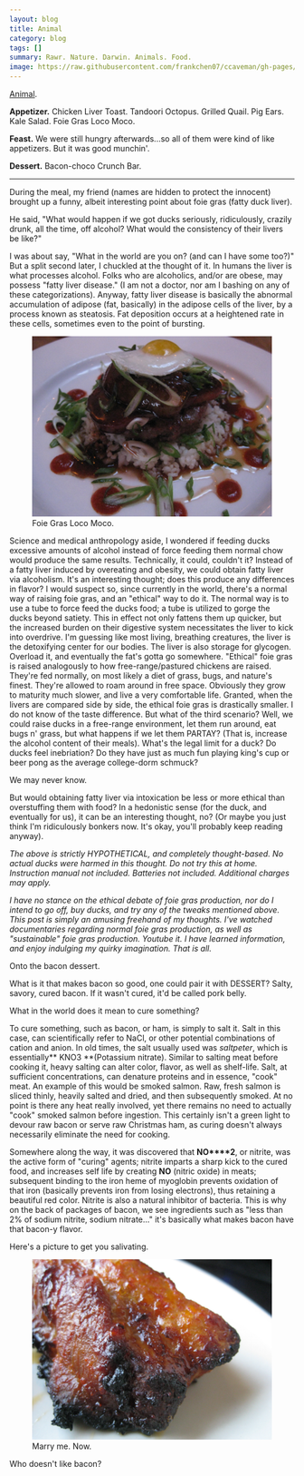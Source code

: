 ```yaml
---
layout: blog
title: Animal 
category: blog
tags: []  
summary: Rawr. Nature. Darwin. Animals. Food.
image: https://raw.githubusercontent.com/frankchen07/ccaveman/gh-pages/images/blog/050812_gochujang_pork_2_courtesy_fc.jpg
---
```


[Animal](http://www.yelp.com/biz/animal-los-angeles#query:animal).

**Appetizer.** Chicken Liver Toast. Tandoori Octopus. Grilled Quail. Pig Ears. Kale Salad. Foie Gras Loco Moco.

**Feast.** We were still hungry afterwards...so all of them were kind of like appetizers. But it was good munchin'.

**Dessert.** Bacon-choco Crunch Bar.

---

During the meal, my friend (names are hidden to protect the innocent) brought up a funny, albeit interesting point about foie gras (fatty duck liver).

He said, "What would happen if we got ducks seriously, ridiculously, crazily drunk, all the time, off alcohol? What would the consistency of their livers be like?"

I was about say, "What in the world are you on? (and can I have some too?)" But a split second later, I chuckled at the thought of it. In humans the liver is what processes alcohol. Folks who are alcoholics, and/or are obese, may possess "fatty liver disease." (I am not a doctor, nor am I bashing on any of these categorizations). Anyway, fatty liver disease is basically the abnormal accumulation of adipose (fat, basically) in the adipose cells of the liver, by a process known as steatosis. Fat deposition occurs at a heightened rate in these cells, sometimes even to the point of bursting.

<figure>
    <img src="https://raw.githubusercontent.com/frankchen07/ccaveman/gh-pages/images/blog/042712_animal_foie_gras_loco_moco_fc.jpg"></img>
    <figcaption>Foie Gras Loco Moco.</figcaption>
</figure>

Science and medical anthropology aside, I wondered if feeding ducks excessive amounts of alcohol instead of force feeding them normal chow would produce the same results. Technically, it could, couldn't it? Instead of a fatty liver induced by overeating and obesity, we could obtain fatty liver via alcoholism. It's an interesting thought; does this produce any differences in flavor? I would suspect so, since currently in the world, there's a normal way of raising foie gras, and an "ethical" way to do it. The normal way is to use a tube to force feed the ducks food; a tube is utilized to gorge the ducks beyond satiety. This in effect not only fattens them up quicker, but the increased burden on their digestive system necessitates the liver to kick into overdrive. I'm guessing like most living, breathing creatures, the liver is the detoxifying center for our bodies. The liver is also storage for glycogen. Overload it, and eventually the fat's gotta go somewhere. "Ethical" foie gras is raised analogously to how free-range/pastured chickens are raised. They're fed normally, on most likely a diet of grass, bugs, and nature's finest. They're allowed to roam around in free space. Obviously they grow to maturity much slower, and live a very comfortable life. Granted, when the livers are compared side by side, the ethical foie gras is drastically smaller. I do not know of the taste difference. But what of the third scenario? Well, we could raise ducks in a free-range environment, let them run around, eat bugs n' grass, but what happens if we let them PARTAY? (That is, increase the alcohol content of their meals). What's the legal limit for a duck? Do ducks feel inebriation? Do they have just as much fun playing king's cup or beer pong as the average college-dorm schmuck?

We may never know.

But would obtaining fatty liver via intoxication be less or more ethical than overstuffing them with food? In a hedonistic sense (for the duck, and eventually for us), it can be an interesting thought, no? (Or maybe you just think I'm ridiculously bonkers now. It's okay, you'll probably keep reading anyway).

*The above is strictly HYPOTHETICAL, and completely thought-based. No actual ducks were harmed in this thought. Do not try this at home. Instruction manual not included. Batteries not included. Additional charges may apply.*

*I have no stance on the ethical debate of foie gras production, nor do I intend to go off, buy ducks, and try any of the tweaks mentioned above. This post is simply an amusing freehand of my thoughts. I've watched documentaries regarding normal foie gras production, as well as "sustainable" foie gras production. Youtube it. I have learned information, and enjoy indulging my quirky imagination. That is all.*

Onto the bacon dessert.

What is it that makes bacon so good, one could pair it with DESSERT? Salty, savory, cured bacon. If it wasn't cured, it'd be called pork belly.

What in the world does it mean to cure something?

To cure something, such as bacon, or ham, is simply to salt it. Salt in this case, can scientifically refer to NaCl, or other potential combinations of cation and anion. In old times, the salt usually used was _saltpeter_, which is essentially** KNO3 **(Potassium nitrate). Similar to salting meat before cooking it, heavy salting can alter color, flavor, as well as shelf-life. Salt, at sufficient concentrations, can denature proteins and in essence, "cook" meat. An example of this would be smoked salmon. Raw, fresh salmon is sliced thinly, heavily salted and dried, and then subsequently smoked. At no point is there any heat really involved, yet there remains no need to actually "cook" smoked salmon before ingestion. This certainly isn't a green light to devour raw bacon or serve raw Christmas ham, as curing doesn't always necessarily eliminate the need for cooking.

Somewhere along the way, it was discovered that **NO****2**, or nitrite, was the active form of "curing" agents; nitrite imparts a sharp kick to the cured food, and increases self life by creating **NO** (nitric oxide) in meats; subsequent binding to the iron heme of myoglobin prevents oxidation of that iron (basically prevents iron from losing electrons), thus retaining a beautiful red color. Nitrite is also a natural inhibitor of bacteria. This is why on the back of packages of bacon, we see ingredients such as "less than 2% of sodium nitrite, sodium nitrate..." it's basically what makes bacon have that bacon-y flavor.

Here's a picture to get you salivating.
<figure>
    <img src="https://raw.githubusercontent.com/frankchen07/ccaveman/gh-pages/images/blog/050812_gochujang_pork_2_courtesy_fc.jpg"></img>
    <figcaption>Marry me. Now.</figcaption>
</figure>

Who doesn't like bacon?
